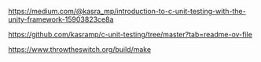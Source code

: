 https://medium.com/@kasra_mp/introduction-to-c-unit-testing-with-the-unity-framework-15903823ce8a

https://github.com/kasramp/c-unit-testing/tree/master?tab=readme-ov-file

https://www.throwtheswitch.org/build/make
